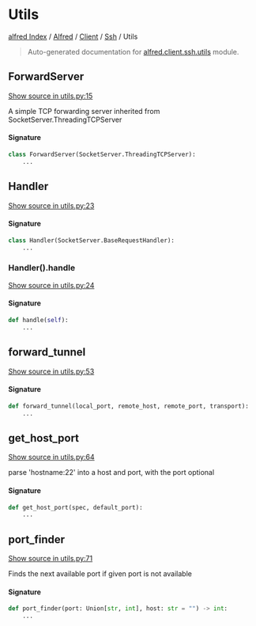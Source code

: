 # Utils

[alfred Index](../../../README.md#alfred-index) /
[Alfred](../../index.md#alfred) /
[Client](../index.md#client) /
[Ssh](./index.md#ssh) /
Utils

> Auto-generated documentation for [alfred.client.ssh.utils](https://github.com/BatsResearch/alfred/blob/main/alfred/client/ssh/utils.py) module.

## ForwardServer

[Show source in utils.py:15](https://github.com/BatsResearch/alfred/blob/main/alfred/client/ssh/utils.py#L15)

A simple TCP forwarding server inherited from SocketServer.ThreadingTCPServer

#### Signature

```python
class ForwardServer(SocketServer.ThreadingTCPServer):
    ...
```



## Handler

[Show source in utils.py:23](https://github.com/BatsResearch/alfred/blob/main/alfred/client/ssh/utils.py#L23)

#### Signature

```python
class Handler(SocketServer.BaseRequestHandler):
    ...
```

### Handler().handle

[Show source in utils.py:24](https://github.com/BatsResearch/alfred/blob/main/alfred/client/ssh/utils.py#L24)

#### Signature

```python
def handle(self):
    ...
```



## forward_tunnel

[Show source in utils.py:53](https://github.com/BatsResearch/alfred/blob/main/alfred/client/ssh/utils.py#L53)

#### Signature

```python
def forward_tunnel(local_port, remote_host, remote_port, transport):
    ...
```



## get_host_port

[Show source in utils.py:64](https://github.com/BatsResearch/alfred/blob/main/alfred/client/ssh/utils.py#L64)

parse 'hostname:22' into a host and port, with the port optional

#### Signature

```python
def get_host_port(spec, default_port):
    ...
```



## port_finder

[Show source in utils.py:71](https://github.com/BatsResearch/alfred/blob/main/alfred/client/ssh/utils.py#L71)

Finds the next available port if given port is not available

#### Signature

```python
def port_finder(port: Union[str, int], host: str = "") -> int:
    ...
```



